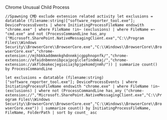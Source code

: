 Chrome Unusual Child Process

`//Spawning CMD exclude extension related activity
let exclusions = datatable (filename:string)["software_reporter_tool.exe"];
DeviceProcessEvents
| where InitiatingProcessFileName endswith "chrome.exe"
| where FileName !in~ (exclusions)
| where FileName =~ "cmd.exe" and not (ProcessCommandLine has_any ("Microsoft.SharePoint.NativeMessagingClient.exe","C:\\Program Files\\Windows Security\\BrowserCore\\BrowserCore.exe","C:\\Windows\\BrowserCore\\BrowserCore.exe","chrome-extension://mjhbkkaddmmnkghdnnmkjcgpphnopnfk/","chrome-extension://efaidnbmnnnibpcajpcglclefindmkaj/","chrome-extension://akfldeakecjegioiiajhpjpekomdjnmh/"))
| summarize count() by ProcessCommandLine`

`let exclusions = datatable (filename:string)["software_reporter_tool.exe"];
DeviceProcessEvents
| where InitiatingProcessFileName endswith "chrome.exe"
| where FileName !in~ (exclusions)
| where not (ProcessCommandLine has_any ("chrome-extension://","Microsoft.SharePoint.NativeMessagingClient.exe","C:\\Program Files\\Windows Security\\BrowserCore\\BrowserCore.exe","C:\\Windows\\BrowserCore\\BrowserCore.exe"))
| summarize count() by InitiatingProcessFileName, FileName, FolderPath
| sort by count_ asc`
